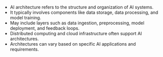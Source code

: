 - AI architecture refers to the structure and organization of AI systems.
- It typically involves components like data storage, data processing, and model training.
- May include layers such as data ingestion, preprocessing, model deployment, and feedback loops.
- Distributed computing and cloud infrastructure often support AI architectures.
- Architectures can vary based on specific AI applications and requirements.
